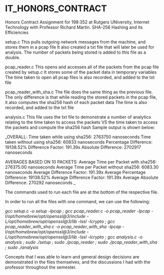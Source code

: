# IT_HONORS_CONTRACT
Honors Contract Assignment for 198:352 at Rutgers UNiversity, Internet Technology with Professor Richard Martin. SHA-256 Hashing and its Efficiencies


setup.c
This pulls outgoing network messages from the machine, and stores them in a pcap file
It also created a txt file that will later be used for analysis. The number of packets being stored is added to this file as a double.

pcap_reader.c
This opens and accesses all of the packets from the pcap file created by setup.c
It stores some of the packet data in temporary variables
The time taken to open all pcap files is also recorded, and added to the txt file

pcap_reader_with_sha.c
The file does the same thing as the previous file. 
The only difference is that while reading the stored packets in the pcap file, it also computes the sha256 hash of each packet data
The time is also recorded, and added to the txt file

analysis.c
This file uses the txt file to demonstrate a number of analytics relating to the time taken to access the packets VS the time taken to access the packets and compute the sha256 hash
Sample output is shown below:

_OVERALL:
Time taken while using sha256: 2763750 nanoseconds
Time taken without using sha256: 60833 nanoseconds
Percentage Difference: 19138.52%
Difference Factor: 191.39x
Absolute Difference: 2702917 nanoseconds

AVERAGES BASED ON 10 PACKETS:
Average Time per Packet with sha256: 276375.00 nanoseconds
Average Time per Packet without sha256: 6083.30 nanoseconds
Average Difference Factor: 191.39x
Average Percentage Difference: 19138.52%
Average Difference Factor: 191.39x
Average Absolute Difference: 270292 nanoseconds
_



The commands used to run each file are at the bottom of the respective file.

In order to run all the files with one command, we can use the following:

_gcc setup.c -o setup -lpcap ; gcc pcap_reader.c -o pcap_reader -lpcap -I/opt/homebrew/opt/openssl@3/include -L/opt/homebrew/opt/openssl@3/lib -lssl -lcrypto ; gcc pcap_reader_with_sha.c -o pcap_reader_with_sha -lpcap -I/opt/homebrew/opt/openssl@3/include -L/opt/homebrew/opt/openssl@3/lib -lssl -lcrypto ; gcc analysis.c -o analysis ; sudo ./setup ; sudo ./pcap_reader ; sudo ./pcap_reader_with_sha ; sudo ./analysis_







Concepts that I was able to learn and general design decisions are demonstrated in the files themselves, and the discussions I had with the professor throughout the semester.
